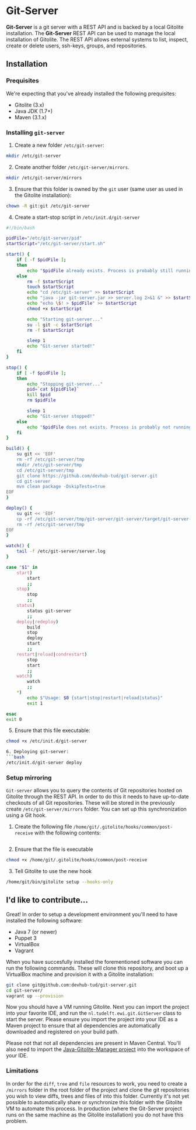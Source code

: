 # Git-Server

**Git-Server** is a git server with a REST API and is backed by a local Gitolite installation. The **Git-Server** REST API can be used to manage the local installation of Gitolite. The REST API allows external systems to list, inspect, create or delete users, ssh-keys, groups, and repositories.

## Installation

### Prequisites

We're expecting that you've already installed the following prequisites:

* Gitolite (3.x)
* Java JDK (1.7+)
* Maven (3.1.x)

### Installing `git-server`

1. Create a new folder `/etc/git-server`:
```bash
mkdir /etc/git-server
```

2. Create another folder `/etc/git-server/mirrors`.
```bash
mkdir /etc/git-server/mirrors
```
	
3. Ensure that this folder is owned by the `git` user (same user as used in the Gitolite installation):
```bash
chown -R git:git /etc/git-server
```

4. Create a start-stop script in `/etc/init.d/git-server`
```bash
#!/bin/bash

pidFile="/etc/git-server/pid"
startScript="/etc/git-server/start.sh"

start() {
	if [ -f $pidFile ];
	then
		echo "$pidFile already exists. Process is probably still running."
	else
		rm -f $startScript
		touch $startScript
		echo "cd /etc/git-server" >> $startScript
		echo "java -jar git-server.jar >> server.log 2>&1 &" >> $startScript
		echo "echo \$! > $pidFile" >> $startScript
		chmod +x $startScript	

		echo "Starting git-server..."
		su -l git -c $startScript
		rm -f $startScript		

		sleep 1
		echo "Git-server started!"
	fi
}

stop() {
	if [ -f $pidFile ];
	then
		echo "Stopping git-server..."
		pid=`cat ${pidFile}`
		kill $pid
		rm $pidFile

		sleep 1
		echo "Git-server stopped!"
	else
		echo "$pidFile does not exists. Process is probably not running."
	fi
}

build() {
	su git << 'EOF'
	rm -rf /etc/git-server/tmp
	mkdir /etc/git-server/tmp
	cd /etc/git-server/tmp
	git clone https://github.com/devhub-tud/git-server.git
	cd git-server
	mvn clean package -DskipTests=true
EOF
}

deploy() {
	su git << 'EOF'
	cp -rf /etc/git-server/tmp/git-server/git-server/target/git-server-distribution/git-server/. /etc/git-server/
	rm -rf /etc/git-server/tmp
EOF
}

watch() {
	tail -f /etc/git-server/server.log
}

case "$1" in
	start)
		start
		;;
	stop)
		stop
		;;
	status)
		status git-server
		;;
	deploy|redeploy)
		build
		stop
		deploy
		start
		;;
	restart|reload|condrestart)
		stop
		start
		;;
	watch)
		watch
		;;
	*)
		echo $"Usage: $0 {start|stop|restart|reload|status}"
		exit 1

esac
exit 0
```

5. Ensure that this file executable:
```bash
chmod +x /etc/init.d/git-server

6. Deploying git-server:
```bash
/etc/init.d/git-server deploy
```

### Setup mirroring

`Git-server` allows you to query the contents of Git repositories hosted on Gitolite through the REST API. In order to do this it needs to have up-to-date checkouts of all Git repositories. These will be stored in the previously create `/etc/git-server/mirrors` folder. You can set up this synchronization using a Git hook. 

1. Create the following file `/home/git/.gitolite/hooks/common/post-receive` with the following contents:
```bash
```

2. Ensure that the file is executable
```bash
chmod +x /home/git/.gitolite/hooks/common/post-receive
```

3. Tell Gitolite to use the new hook
```bash
/home/git/bin/gitolite setup --hooks-only
```

## I'd like to contribute...

Great! In order to setup a development environment you'll need to have installed the following software:

* Java 7 (or newer)
* Puppet 3
* VirtualBox
* Vagrant

When you have succesfully installed the forementioned software you can run the following commands. These will clone this repository, and boot up a VirtualBox machine and provision it with a Gitolite installation:

```bash
git clone git@github.com:devhub-tud/git-server.git
cd git-server/
vagrant up --provision
```

Now you should have a VM running Gitolite. Next you can import the project into your favorite IDE, and run the `nl.tudelft.ewi.git.GitServer` class to start the server. Please ensure you import the project into your IDE as a Maven project to ensure that all dependencies are automatically downloaded and registered on your build path.

Please not that not all dependencies are present in Maven Central. You'll also need to import the [Java-Gitolite-Manager project](https://github.com/devhub-tud/Java-Gitolite-Manager) into the workspace of your IDE.

### Limitations ###

In order for the `diff`, `tree` and `file` resources to work, you need to create a `/mirrors` folder in the root folder of the project and clone the git repositories you wish to view diffs, trees and files of into this folder. Currently it's not yet possible to automatically share or synchronize this folder with the Gitolite VM to automate this process. In production (where the Git-Server project runs on the same machine as the Gitolite installation) you do not have this problem.

